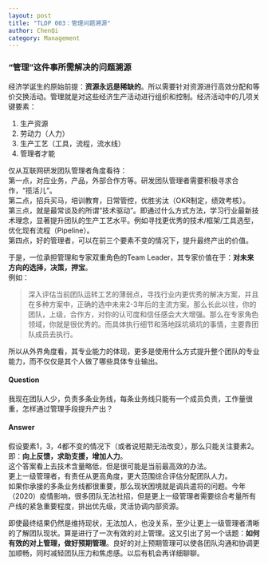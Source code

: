```yaml
---
layout: post
title: "TLDP 003：管理问题溯源"
author: ChenQi
category: Management
---
```


### “管理”这件事所需解决的问题溯源

经济学诞生的原始前提：**资源永远是稀缺的**。所以需要针对资源进行高效分配和等价交换活动。管理就是对这些经济生产活动进行组织和控制。经济活动中的几项关键要素：

1. 生产资源
2. 劳动力（人力）
3. 生产工艺（工具，流程，流水线）
4. 管理者才能

仅从互联网研发团队管理者角度看待：  
第一点，对应业务，产品，外部合作方等。研发团队管理者需要积极寻求合作，“揽活儿”。  
第二点，招兵买马，培训教育，日常管控，优胜劣汰（OKR制定，绩效考核）。  
第三点，就是最常谈及的所谓“技术驱动”。即通过什么方式方法，学习行业最新技术理念，显著提升团队的生产工艺水平。例如寻找更优秀的技术/框架/工具选型，优化现有流程（Pipeline）。  
第四点，好的管理者，可以在前三个要素不变的情况下，提升最终产出的价值。  

于是，一位承担管理和专家双重角色的Team Leader，其专家价值在于：**对未来方向的选择，决策，押宝**。  
例如：  
> 深入评估当前团队运转工艺的薄弱点，寻找行业内更优秀的解决方案，并且在多种方案中，正确的选中未来2-3年后的主流方案。那么长此以往，你的团队，上级，合作方，对你的认可度和信任感会大大增强。那么在专家角色领域，你就是很优秀的。而具体执行细节和落地踩坑填坑的事情，主要靠团队成员去执行。

所以从外界角度看，其专业能力的体现，更多是使用什么方式提升整个团队的专业能力，而不仅仅是其个人做了哪些具体专业输出。  

#### Question

我现在团队人少，负责多条业务线，每条业务线只能有一个成员负责，工作量很重，怎样通过管理手段提升产出？

#### Answer

假设要素1，3，4都不变的情况下（或者说短期无法改变），那么只能关注要素2。即：**向上反馈，求助支援，增加人力**。  
这个答案看上去技术含量略低，但是很可能是当前最高效的办法。  
更上一级管理者，有责任从更高角度，更大范围综合评估分配团队人力。  
如果你承接的多条业务线都很重要，那么现状困境就是调兵遣将的问题。今年（2020）疫情影响，很多团队无法社招，但是更上一级管理者需要综合考量所有产线的紧急重要程度，排出优先级，灵活协调内部资源。  

即使最终结果仍然是维持现状，无法加人，也没关系，至少让更上一级管理者清晰的了解团队现状。算是进行了一次有效的对上管理。这又引出了另一个话题：**如何有效的对上管理，做好预期管理**。良好的对上预期管理可以使各团队沟通和协调更加顺畅，同时减轻团队压力和焦虑感。以后有机会再详细聊聊。
